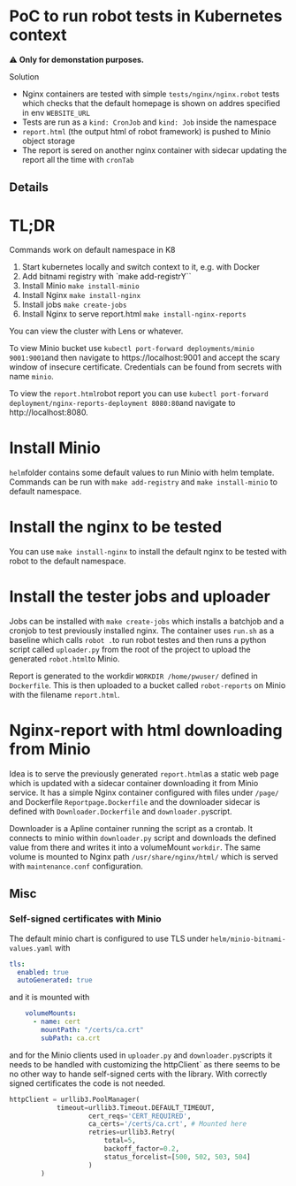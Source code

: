 # PoC to run robot tests in Kubernetes context

⚠️ **Only for demonstation purposes.**

Solution
- Nginx containers are tested with simple `tests/nginx/nginx.robot` tests which checks that the default homepage is shown on addres specified in env `WEBSITE_URL`
- Tests are run as a `kind: CronJob` and `kind: Job` inside the namespace
- `report.html` (the output html of robot framework) is pushed to Minio object storage
- The report is sered on another nginx container with sidecar updating the report all the time with `cronTab`


## Details

# TL;DR

Commands work on default namespace in K8

1. Start kubernetes locally and switch context to it, e.g. with Docker
2. Add bitnami registry with `make add-registrY``
3. Install Minio `make install-minio`
4. Install Nginx `make install-nginx`
5. Install jobs `make create-jobs`
6. Install Nginx to serve report.html `make install-nginx-reports`

You can view the cluster with Lens or whatever. 

To view Minio bucket use `kubectl port-forward deployments/minio 9001:9001`and then navigate to https://localhost:9001 and accept the scary window of insecure certificate. Credentials can be found from secrets with name `minio`.

To view the `report.html`robot report you can use `kubectl port-forward deployment/nginx-reports-deployment 8080:80`and navigate to http://localhost:8080. 


# Install Minio

`helm`folder contains some default values to run Minio with helm template. Commands can be run with `make add-registry` and 
`make install-minio` to default namespace.

# Install the nginx to be tested

You can use `make install-nginx` to install the default nginx to be tested with robot to the default namespace.

# Install the tester jobs and uploader

Jobs can be installed with `make create-jobs` which installs a batchjob and a cronjob to test previously installed nginx. The container uses `run.sh` as a baseline which calls `robot .`to run robot testes and then runs a python script called `uploader.py` from the root of the project to upload the generated `robot.html`to Minio.

Report is generated to the workdir `WORKDIR /home/pwuser/` defined in `Dockerfile`. This is then uploaded to a bucket called 
`robot-reports` on Minio with the filename `report.html`.

# Nginx-report with html downloading from Minio

Idea is to serve the previously generated `report.html`as a static web page which is updated with a sidecar container downloading it from Minio service. It has a simple Nginx container configured with files under `/page/` and Dockerfile `Reportpage.Dockerfile` and the downloader sidecar is defined with `Downloader.Dockerfile` and `downloader.py`script. 

Downloader is a Apline container running the script as a crontab. It connects to minio within `downloader.py` script and downloads the defined value from there and writes it into a volumeMount `workdir`. The same volume is mounted to Nginx path `/usr/share/nginx/html/` which is served with `maintenance.conf` configuration.

## Misc

### Self-signed certificates with Minio

The default minio chart is configured to use TLS under `helm/minio-bitnami-values.yaml` with

```yaml
tls:
  enabled: true
  autoGenerated: true
```

and it is mounted with 

```yaml
    volumeMounts:
      - name: cert
        mountPath: "/certs/ca.crt"
        subPath: ca.crt
``` 

and for the Minio clients used in `uploader.py` and `downloader.py`scripts it needs to be handled with customizing the httpClient` as there seems to be no other way to hande self-signed certs with the library. With correctly signed certificates the code is not needed. 

```py
httpClient = urllib3.PoolManager(
            timeout=urllib3.Timeout.DEFAULT_TIMEOUT,
                    cert_reqs='CERT_REQUIRED',
                    ca_certs='/certs/ca.crt', # Mounted here
                    retries=urllib3.Retry(
                        total=5,
                        backoff_factor=0.2,
                        status_forcelist=[500, 502, 503, 504]
                    )
        )
```
